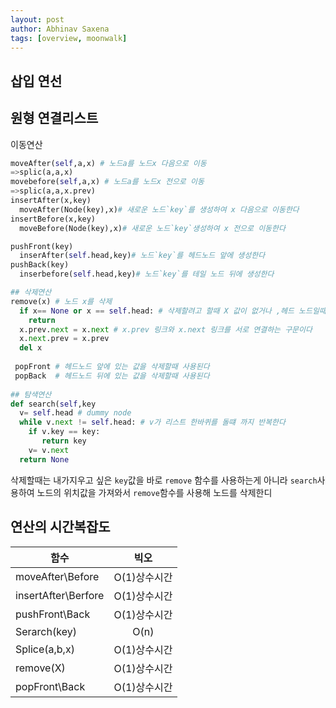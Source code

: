 ```yaml
---
layout: post
author: Abhinav Saxena
tags: [overview, moonwalk]
---
```

## 삽입 연선
## 원형 연결리스트 

이동연산
```py
moveAfter(self,a,x) # 노드a를 노드x 다음으로 이동
=>splic(a,a,x)
movebefore(self,a,x) # 노드a를 노드x 전으로 이동
=>splic(a,a,x.prev)
insertAfter(x,key)
  moveAfter(Node(key),x)# 새로운 노드`key`를 생성하여 x 다음으로 이동한다
insertBefore(x,key)
  moveBefore(Node(key),x)# 새로운 노드`key`생성하여 x 전으로 이동한다

pushFront(key)
  inserAfter(self.head,key)# 노드`key`를 헤드노드 앞에 생성한다
pushBack(key)
  inserbefore(self.head,key)# 노드`key`를 테일 노드 뒤에 생성한다
```
```py
## 삭제연산
remove(x) # 노드 x를 삭제
  if x== None or x == self.head: # 삭제할려고 할때 X 값이 없거나 ,헤드 노드일때에는 return 한다
    return
  x.prev.next = x.next # x.prev 링크와 x.next 링크를 서로 연결하는 구문이다
  x.next.prev = x.prev
  del x
  
 popFront # 헤드노드 앞에 있는 값을 삭제할때 사용된다
 popBack  # 헤드노드 뒤에 있는 값을 삭제할때 사용된다
  
## 탐색연산 
def search(self,key
  v= self.head # dummy node
  while v.next != self.head: # v가 리스트 한바퀴를 돌떄 까지 반복한다
    if v.key == key:
       return key
    v= v.next
  return None
```
삭제할때는 내가지우고 싶은 `key`값을 바로 `remove` 함수를 사용하는게 아니라
`search`사용하여 노드의 위치값을 가져와서 `remove`함수를 사용해 노드를 삭제한디

## 연산의 시간복잡도
| 함수          | 빅오           |
| ------------- |:-------------:|
| moveAfter\Before     | O(1)상수시간 |
| insertAfter\Berfore      | O(1)상수시간      |
| pushFront\Back |   O(1)상수시간    |
|Serarch(key)|O(n)|
|Splice(a,b,x)|O(1)상수시간|
|remove(X)|O(1)상수시간|
|popFront\Back|O(1)상수시간|



  
  
